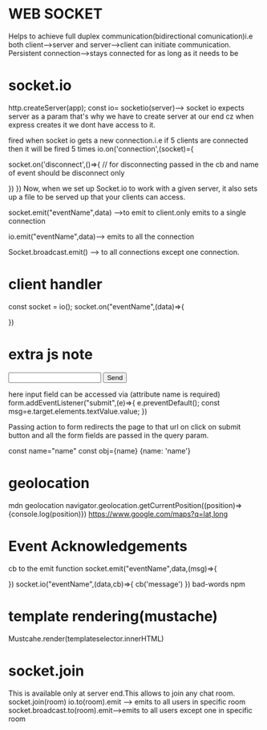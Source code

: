 # WEB SOCKET
Helps to achieve full duplex communication(bidirectional comunication)i.e both client-->server and server-->client can initiate communication.
Persistent connection-->stays connected for as long as it needs to be

# socket.io
http.createServer(app);
const io= socketio(server)--> socket io expects server as a param that's why we have to create server at our end cz when express creates it we dont have access to it.

fired when socket io gets a new connection.i.e if 5 clients are connected then it will be fired 5 times
io.on('connection',(socket)={

  socket.on('disconnect',()=>{ // for disconnecting passed in the cb and name of event should be disconnect only

  })
})
Now, when we set up Socket.io to work with a given server, it also sets up a file to be served up
that your clients can access.


socket.emit("eventName",data) -->to emit to client.only emits to a single connection

io.emit("eventName",data)--> emits to all the connection

Socket.broadcast.emit() --> to all connections except one connection.
# client handler
const socket = io();
socket.on("eventName",(data)=>{

})

# extra js note
<form id="message-form">
            <input name="textValue" type="text">
            <button >Send</button>
        </form>
here input field can be accessed via (attribute name is required)
form.addEventListener("submit",(e)=>{
    e.preventDefault();
    const msg=e.target.elements.textValue.value;
})      

Passing action to form redirects the page to that url on click on submit button and all the form fields are passed in the query param.
<form action="./heelo.html">
const name="name"
const obj={name}
{name: 'name'}

# geolocation
mdn geolocation
navigator.geolocation.getCurrentPosition((position)=>{console.log(position)})
https://www.google.com/maps?q=lat,long

# Event Acknowledgements
 cb to the emit function
socket.emit("eventName",data,(msg)=>{ 

})
socket.io("eventName",(data,cb)=>{
  cb('message')
})
bad-words npm

# template rendering(mustache)
Mustcahe.render(templateselector.innerHTML)

# socket.join
This is available only at server end.This allows to join any chat room.
socket.join(room)
io.to(room).emit --> emits to all users in specific room
socket.broadcast.to(room).emit-->emits to all users except one in specific room